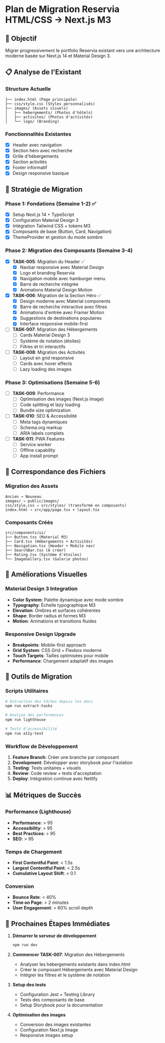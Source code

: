 # Plan de Migration Reservia HTML/CSS → Next.js M3

## 🎯 Objectif
Migrer progressivement le portfolio Reservia existant vers une architecture moderne basée sur Next.js 14 et Material Design 3.

## 📋 Analyse de l'Existant

### Structure Actuelle
```
├── index.html (Page principale)
├── css/style.css (Styles personnalisés)
├── images/ (Assets visuels)
│   ├── hebergements/ (Photos d'hôtels)
│   ├── activites/ (Photos d'activités)
│   └── logo/ (Branding)
```

### Fonctionnalités Existantes
- [x] Header avec navigation
- [x] Section héro avec recherche
- [x] Grille d'hébergements
- [x] Section activités
- [x] Footer informatif
- [x] Design responsive basique

## 🔄 Stratégie de Migration

### Phase 1: Fondations (Semaine 1-2) ✅
- [x] Setup Next.js 14 + TypeScript
- [x] Configuration Material Design 3
- [x] Intégration Tailwind CSS + tokens M3
- [x] Composants de base (Button, Card, Navigation)
- [x] ThemeProvider et gestion du mode sombre

### Phase 2: Migration des Composants (Semaine 3-4)
- [x] **TASK-005**: Migration du Header ✅
  - [x] Navbar responsive avec Material Design
  - [x] Logo et branding Reservia
  - [x] Navigation mobile avec hamburger menu
  - [x] Barre de recherche intégrée
  - [x] Animations Material Design Motion
  
- [x] **TASK-006**: Migration de la Section Héro ✅
  - [x] Design moderne avec Material components
  - [x] Barre de recherche interactive avec filtres
  - [x] Animations d'entrée avec Framer Motion
  - [x] Suggestions de destinations populaires
  - [x] Interface responsive mobile-first
  
- [ ] **TASK-007**: Migration des Hébergements
  - [ ] Cards Material Design 3
  - [ ] Système de notation (étoiles)
  - [ ] Filtres et tri interactifs
  
- [ ] **TASK-008**: Migration des Activités
  - [ ] Layout en grid responsive
  - [ ] Cards avec hover effects
  - [ ] Lazy loading des images

### Phase 3: Optimisations (Semaine 5-6)
- [ ] **TASK-009**: Performance
  - [ ] Optimisation des images (Next.js Image)
  - [ ] Code splitting et lazy loading
  - [ ] Bundle size optimization
  
- [ ] **TASK-010**: SEO & Accessibilité
  - [ ] Meta tags dynamiques
  - [ ] Schema.org markup
  - [ ] ARIA labels complets
  
- [ ] **TASK-011**: PWA Features
  - [ ] Service worker
  - [ ] Offline capability
  - [ ] App install prompt

## 📂 Correspondance des Fichiers

### Migration des Assets
```
Ancien → Nouveau
images/ → public/images/
css/style.css → src/styles/ (transformé en composants)
index.html → src/app/page.tsx + layout.tsx
```

### Composants Créés
```
src/components/ui/
├── Button.tsx (Material M3)
├── Card.tsx (Hébergements + Activités)
├── Navigation.tsx (Header + Mobile nav)
├── SearchBar.tsx (À créer)
├── Rating.tsx (Système d'étoiles)
└── ImageGallery.tsx (Galerie photos)
```

## 🎨 Améliorations Visuelles

### Material Design 3 Integration
- **Color System**: Palette dynamique avec mode sombre
- **Typography**: Échelle typographique M3
- **Elevation**: Ombres et surfaces cohérentes
- **Shape**: Border radius et formes M3
- **Motion**: Animations et transitions fluides

### Responsive Design Upgrade
- **Breakpoints**: Mobile-first approach
- **Grid System**: CSS Grid + Flexbox moderne
- **Touch Targets**: Tailles optimisées pour mobile
- **Performance**: Chargement adaptatif des images

## 🔧 Outils de Migration

### Scripts Utilitaires
```bash
# Extraction des tâches depuis les docs
npm run extract-tasks

# Analyse des performances
npm run lighthouse

# Tests d'accessibilité
npm run a11y-test
```

### Workflow de Développement
1. **Feature Branch**: Créer une branche par composant
2. **Development**: Développer avec storybook pour l'isolation
3. **Testing**: Tests unitaires + visuels
4. **Review**: Code review + tests d'acceptation
5. **Deploy**: Intégration continue avec Netlify

## 📊 Métriques de Succès

### Performance (Lighthouse)
- **Performance**: > 95
- **Accessibility**: > 95
- **Best Practices**: > 95
- **SEO**: > 95

### Temps de Chargement
- **First Contentful Paint**: < 1.5s
- **Largest Contentful Paint**: < 2.5s
- **Cumulative Layout Shift**: < 0.1

### Conversion
- **Bounce Rate**: < 40%
- **Time on Page**: > 2 minutes
- **User Engagement**: > 60% scroll depth

## 🚀 Prochaines Étapes Immédiates

1. **Démarrer le serveur de développement**
   ```bash
   npm run dev
   ```

2. **Commencer TASK-007**: Migration des Hébergements
   - Analyser les hébergements existants dans index.html
   - Créer le composant Hébergements avec Material Design
   - Intégrer les filtres et le système de notation

3. **Setup des tests**
   - Configuration Jest + Testing Library
   - Tests des composants de base
   - Setup Storybook pour la documentation

4. **Optimisation des images**
   - Conversion des images existantes
   - Configuration Next.js Image
   - Responsive images setup
